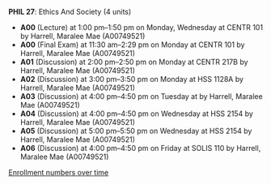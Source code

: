 **PHIL 27**: Ethics And Society (4 units)

- **A00** (Lecture) at 1:00 pm–1:50 pm on Monday, Wednesday at CENTR 101 by Harrell, Maralee Mae (A00749521)
- **A00** (Final Exam) at 11:30 am–2:29 pm on Monday at CENTR 101 by Harrell, Maralee Mae (A00749521)
- **A01** (Discussion) at 2:00 pm–2:50 pm on Monday at CENTR 217B by Harrell, Maralee Mae (A00749521)
- **A02** (Discussion) at 3:00 pm–3:50 pm on Monday at HSS 1128A by Harrell, Maralee Mae (A00749521)
- **A03** (Discussion) at 4:00 pm–4:50 pm on Tuesday at   by Harrell, Maralee Mae (A00749521)
- **A04** (Discussion) at 4:00 pm–4:50 pm on Wednesday at HSS 2154 by Harrell, Maralee Mae (A00749521)
- **A05** (Discussion) at 5:00 pm–5:50 pm on Wednesday at HSS 2154 by Harrell, Maralee Mae (A00749521)
- **A06** (Discussion) at 4:00 pm–4:50 pm on Friday at SOLIS 110 by Harrell, Maralee Mae (A00749521)

[Enrollment numbers over time](./PHIL27.tsv)
